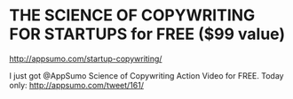 <!--
id: 5297202881
link: http://kevinisom.info/post/5297202881/the-science-of-copywriting-for-startups-for-free-99
slug: the-science-of-copywriting-for-startups-for-free-99
date: Sun May 08 2011 22:15:05 GMT+1200 (NZST)
raw: {"blog_name":"kevinisom","id":5297202881,"post_url":"http://kevinisom.info/post/5297202881/the-science-of-copywriting-for-startups-for-free-99","slug":"the-science-of-copywriting-for-startups-for-free-99","type":"link","date":"2011-05-08 10:15:05 GMT","timestamp":1304849705,"state":"published","format":"html","reblog_key":"8r2e13GM","tags":[],"short_url":"http://tmblr.co/Zw68Yy4xlER1","highlighted":[],"feed_item":"http://appsumo.com/startup-copywriting/","from_feed_id":"650234","note_count":0,"title":"THE SCIENCE OF COPYWRITING FOR STARTUPS for FREE ($99 value)","url":"http://appsumo.com/startup-copywriting/","description":"<p>I just got @AppSumo Science of Copywriting Action Video for FREE. Today only: <a href=\"http://appsumo.com/tweet/161/\" target=\"_blank\">http://appsumo.com/tweet/161/</a></p>"}
publish: 2011-05-08
tags: 
title: THE SCIENCE OF COPYWRITING FOR STARTUPS for FREE ($99 value)
-->


THE SCIENCE OF COPYWRITING FOR STARTUPS for FREE ($99 value)
============================================================

<http://appsumo.com/startup-copywriting/>

I just got @AppSumo Science of Copywriting Action Video for FREE. Today
only: <http://appsumo.com/tweet/161/>



